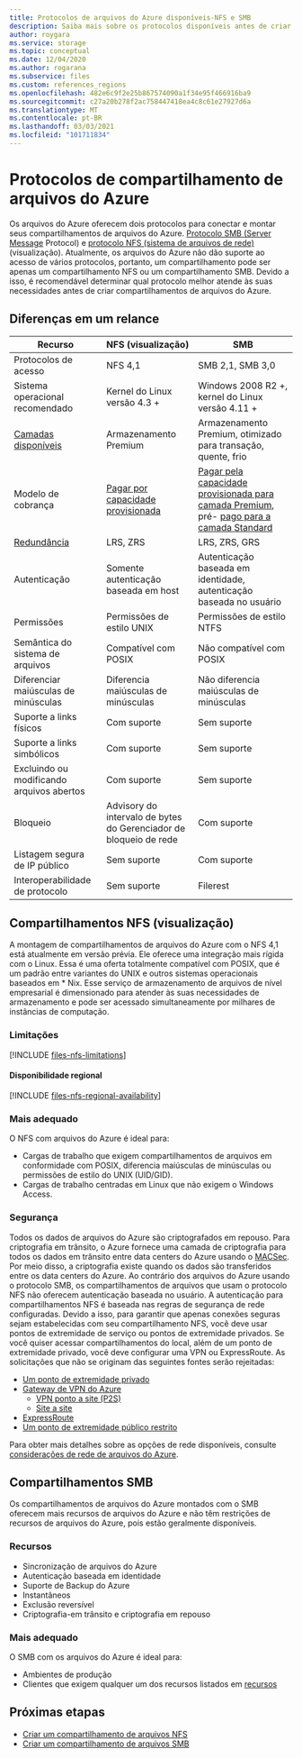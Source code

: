 ```yaml
---
title: Protocolos de arquivos do Azure disponíveis-NFS e SMB
description: Saiba mais sobre os protocolos disponíveis antes de criar um compartilhamento de arquivos do Azure, incluindo o protocolo SMB e o NFS (sistema de arquivos de rede).
author: roygara
ms.service: storage
ms.topic: conceptual
ms.date: 12/04/2020
ms.author: rogarana
ms.subservice: files
ms.custom: references_regions
ms.openlocfilehash: 482e6c9f2e25b867574090a1f34e95f466916ba9
ms.sourcegitcommit: c27a20b278f2ac758447418ea4c8c61e27927d6a
ms.translationtype: MT
ms.contentlocale: pt-BR
ms.lasthandoff: 03/03/2021
ms.locfileid: "101711834"
---
```

# <a name="azure-file-share-protocols"></a>Protocolos de compartilhamento de arquivos do Azure

Os arquivos do Azure oferecem dois protocolos para conectar e montar seus compartilhamentos de arquivos do Azure. [Protocolo SMB (Server Message](/windows/win32/fileio/microsoft-smb-protocol-and-cifs-protocol-overview) Protocol) e [protocolo NFS (sistema de arquivos de rede)](https://en.wikipedia.org/wiki/Network_File_System) (visualização). Atualmente, os arquivos do Azure não dão suporte ao acesso de vários protocolos, portanto, um compartilhamento pode ser apenas um compartilhamento NFS ou um compartilhamento SMB. Devido a isso, é recomendável determinar qual protocolo melhor atende às suas necessidades antes de criar compartilhamentos de arquivos do Azure.

## <a name="differences-at-a-glance"></a>Diferenças em um relance

|Recurso  |NFS (visualização)  |SMB  |
|---------|---------|---------|
|Protocolos de acesso     |NFS 4,1         |SMB 2,1, SMB 3,0         |
|Sistema operacional recomendado     |Kernel do Linux versão 4.3 +         |Windows 2008 R2 +, kernel do Linux versão 4.11 +         |
|[Camadas disponíveis](storage-files-planning.md#storage-tiers)     |Armazenamento Premium         |Armazenamento Premium, otimizado para transação, quente, frio         |
|Modelo de cobrança         |[Pagar por capacidade provisionada](https://docs.microsoft.com/azure/storage/files/understanding-billing#provisioned-model)         |[Pagar pela capacidade provisionada para camada Premium](https://docs.microsoft.com/azure/storage/files/understanding-billing#provisioned-model), pré- [pago para a camada Standard](https://docs.microsoft.com/azure/storage/files/understanding-billing#pay-as-you-go-model)         |
|[Redundância](storage-files-planning.md#redundancy)     |LRS, ZRS         |LRS, ZRS, GRS         |
|Autenticação     |Somente autenticação baseada em host        |Autenticação baseada em identidade, autenticação baseada no usuário         |
|Permissões     |Permissões de estilo UNIX         |Permissões de estilo NTFS         |
|Semântica do sistema de arquivos     |Compatível com POSIX         |Não compatível com POSIX         |
|Diferenciar maiúsculas de minúsculas     |Diferencia maiúsculas de minúsculas         |Não diferencia maiúsculas de minúsculas         |
|Suporte a links físicos     |Com suporte         |Sem suporte         |
|Suporte a links simbólicos     |Com suporte         |Sem suporte         |
|Excluindo ou modificando arquivos abertos     |Com suporte         |Sem suporte         |
|Bloqueio     |Advisory do intervalo de bytes do Gerenciador de bloqueio de rede         |Com suporte         |
|Listagem segura de IP público | Sem suporte | Com suporte|
|Interoperabilidade de protocolo| Sem suporte | Filerest|

## <a name="nfs-shares-preview"></a>Compartilhamentos NFS (visualização)

A montagem de compartilhamentos de arquivos do Azure com o NFS 4,1 está atualmente em versão prévia. Ele oferece uma integração mais rígida com o Linux. Essa é uma oferta totalmente compatível com POSIX, que é um padrão entre variantes do UNIX e outros sistemas operacionais baseados em * Nix. Esse serviço de armazenamento de arquivos de nível empresarial é dimensionado para atender às suas necessidades de armazenamento e pode ser acessado simultaneamente por milhares de instâncias de computação.

### <a name="limitations"></a>Limitações

[!INCLUDE [files-nfs-limitations](../../../includes/files-nfs-limitations.md)]

#### <a name="regional-availability"></a>Disponibilidade regional

[!INCLUDE [files-nfs-regional-availability](../../../includes/files-nfs-regional-availability.md)]

### <a name="best-suited"></a>Mais adequado

O NFS com arquivos do Azure é ideal para:

- Cargas de trabalho que exigem compartilhamentos de arquivos em conformidade com POSIX, diferencia maiúsculas de minúsculas ou permissões de estilo do UNIX (UID/GID).
- Cargas de trabalho centradas em Linux que não exigem o Windows Access.

### <a name="security"></a>Segurança

Todos os dados de arquivos do Azure são criptografados em repouso. Para criptografia em trânsito, o Azure fornece uma camada de criptografia para todos os dados em trânsito entre data centers do Azure usando o [MACSec](https://en.wikipedia.org/wiki/IEEE_802.1AE). Por meio disso, a criptografia existe quando os dados são transferidos entre os data centers do Azure. Ao contrário dos arquivos do Azure usando o protocolo SMB, os compartilhamentos de arquivos que usam o protocolo NFS não oferecem autenticação baseada no usuário. A autenticação para compartilhamentos NFS é baseada nas regras de segurança de rede configuradas. Devido a isso, para garantir que apenas conexões seguras sejam estabelecidas com seu compartilhamento NFS, você deve usar pontos de extremidade de serviço ou pontos de extremidade privados. Se você quiser acessar compartilhamentos do local, além de um ponto de extremidade privado, você deve configurar uma VPN ou ExpressRoute. As solicitações que não se originam das seguintes fontes serão rejeitadas:

- [Um ponto de extremidade privado](storage-files-networking-overview.md#private-endpoints)
- [Gateway de VPN do Azure](../../vpn-gateway/vpn-gateway-about-vpngateways.md)
    - [VPN ponto a site (P2S)](../../vpn-gateway/point-to-site-about.md)
    - [Site a site](../../vpn-gateway/design.md#s2smulti)
- [ExpressRoute](../../expressroute/expressroute-introduction.md)
- [Um ponto de extremidade público restrito](storage-files-networking-overview.md#storage-account-firewall-settings)

Para obter mais detalhes sobre as opções de rede disponíveis, consulte [considerações de rede de arquivos do Azure](storage-files-networking-overview.md).

## <a name="smb-shares"></a>Compartilhamentos SMB

Os compartilhamentos de arquivos do Azure montados com o SMB oferecem mais recursos de arquivos do Azure e não têm restrições de recursos de arquivos do Azure, pois estão geralmente disponíveis.

### <a name="features"></a>Recursos

- Sincronização de arquivos do Azure
- Autenticação baseada em identidade
- Suporte de Backup do Azure
- Instantâneos
- Exclusão reversível
- Criptografia-em trânsito e criptografia em repouso

### <a name="best-suited"></a>Mais adequado

O SMB com os arquivos do Azure é ideal para:

- Ambientes de produção
- Clientes que exigem qualquer um dos recursos listados em [recursos](#features)

## <a name="next-steps"></a>Próximas etapas

- [Criar um compartilhamento de arquivos NFS](storage-files-how-to-create-nfs-shares.md)
- [Criar um compartilhamento de arquivos SMB](storage-how-to-create-file-share.md)
